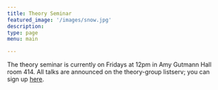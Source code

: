 ```yaml
---
title: Theory Seminar
featured_image: '/images/snow.jpg'
description:
type: page
menu: main

---
```


The theory seminar is currently on Fridays at 12pm in Amy Gutmann Hall room 414.
All talks are announced on the theory-group listserv; you can sign up [here](https://lists.seas.upenn.edu/mailman/listinfo/theory-group).

<!-- Talks will resume again in January. -->
